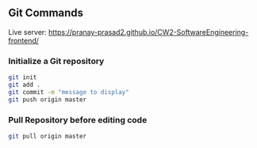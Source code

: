 ## Git Commands

Live server: https://pranay-prasad2.github.io/CW2-SoftwareEngineering-frontend/

### Initialize a Git repository
```sh
git init
git add .
git commit -m "message to display"
git push origin master
```
### Pull Repository before editing code
```sh
git pull origin master
